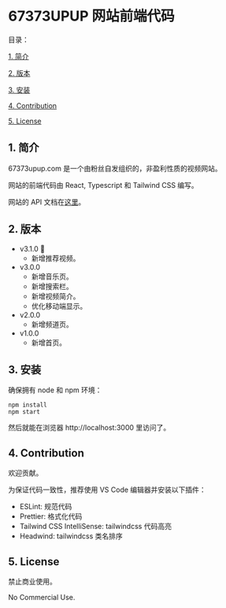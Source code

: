 # 67373UPUP 网站前端代码

目录：

[1. 简介](#1)

[2. 版本](#2)

[3. 安装](#3)

[4. Contribution](#4)

[5. License](#5)

<h2 id="1">1. 简介</h2>

67373upup.com 是一个由粉丝自发组织的，非盈利性质的视频网站。

网站的前端代码由 React, Typescript 和 Tailwind CSS 编写。

网站的 API 文档在[这里](https://github.com/Youguang-Zhou/67373-API)。

<h2 id="2">2. 版本</h2>

-   v3.1.0 🎉
    -   新增推荐视频。
-   v3.0.0
    -   新增音乐页。
    -   新增搜索栏。
    -   新增视频简介。
    -   优化移动端显示。
-   v2.0.0
    -   新增频道页。
-   v1.0.0
    -   新增首页。

<h2 id="3">3. 安装</h2>

确保拥有 node 和 npm 环境：

```
npm install
npm start
```

然后就能在浏览器 http://localhost:3000 里访问了。

<h2 id="4">4. Contribution</h2>

欢迎贡献。

为保证代码一致性，推荐使用 VS Code 编辑器并安装以下插件：

-   ESLint: 规范代码
-   Prettier: 格式化代码
-   Tailwind CSS IntelliSense: tailwindcss 代码高亮
-   Headwind: tailwindcss 类名排序

<h2 id="5">5. License</h2>

禁止商业使用。

No Commercial Use.
